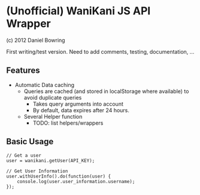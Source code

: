 # (Unofficial) WaniKani JS API Wrapper

(c) 2012 Daniel Bowring

First writing/test version. Need to add comments, testing, documentation, ...

## Features

- Automatic Data caching
    - Queries are cached (and stored in localStorage where available) to
        avoid duplicate queries
        - Takes query arguments into account
        - By default, data expires after 24 hours.
    - Several Helper function
        - TODO: list helpers/wrappers

## Basic Usage

    // Get a user
    user = wanikani.getUser(API_KEY);

    // Get User Information
    user.withUserInfo().do(function(user) {
        console.log(user.user_information.username);
    });
